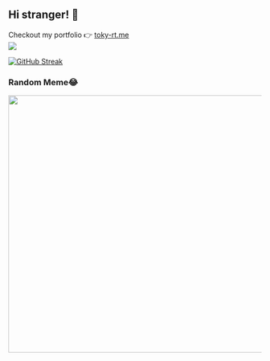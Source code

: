 
## Hi stranger! 👋
Checkout my portfolio 👉 [toky-rt.me](https://toky-rt.me) <br>
![](https://komarev.com/ghpvc/?username=tokyRT&color=blueviolet&style=flat-square)  

[![GitHub Streak](http://github-readme-streak-stats.herokuapp.com?user=tokyRT&theme=algolia&hide_border=true&date_format=M%20j%5B%2C%20Y%5D&stroke=08EDFF1E&background=020625&ring=1321FE&fire=DD5007)](https://git.io/streak-stats)

### Random Meme😂 
<img src="https://random-memer.herokuapp.com/" width="512px"/>
